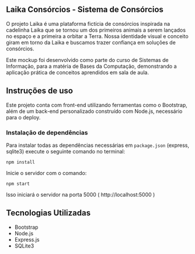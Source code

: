 ## Laika Consórcios - Sistema de Consórcios

O projeto Laika é uma plataforma fictícia de consórcios inspirada na cadelinha Laika que se tornou um dos primeiros animais a serem lançados no espaço e a primeira a orbitar a Terra. Nossa identidade visual e conceito giram em torno da Laika e buscamos trazer confiança em soluções de consórcios.

Este mockup foi desenvolvido como parte do curso de Sistemas de Informação, para a matéria de Bases da Computação, demonstrando a aplicação prática de conceitos aprendidos em sala de aula.

## Instruções de uso
Este projeto conta com front-end utilizando ferramentas como o Bootstrap, além de um back-end personalizado construído com Node.js, necessário para o deploy.

### Instalação de dependências
Para instalar todas as dependências necessárias em `package.json` (express, sqlite3) execute o seguinte comando no terminal:

    npm install

Inicie o servidor com o comando:


    npm start

Isso iniciará o servidor na porta 5000 ( http://localhost:5000 )

## Tecnologias Utilizadas
- Bootstrap
- Node.js
- Express.js
- SQLite3
